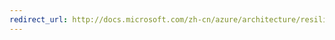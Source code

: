 ```yaml
---
redirect_url: http://docs.microsoft.com/zh-cn/azure/architecture/resiliency/recovery-loss-azure-region
---
```

